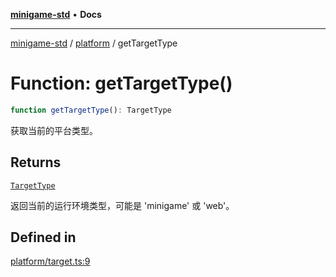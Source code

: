 [**minigame-std**](../../../README.md) • **Docs**

***

[minigame-std](../../../README.md) / [platform](../README.md) / getTargetType

# Function: getTargetType()

```ts
function getTargetType(): TargetType
```

获取当前的平台类型。

## Returns

[`TargetType`](../type-aliases/TargetType.md)

返回当前的运行环境类型，可能是 'minigame' 或 'web'。

## Defined in

[platform/target.ts:9](https://github.com/JiangJie/minigame-std/blob/e98ab0af7ad78dc07fcec865ee164ff1e7efe9cf/src/std/platform/target.ts#L9)
